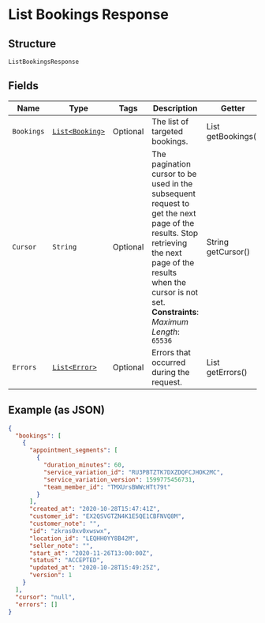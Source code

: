 
# List Bookings Response

## Structure

`ListBookingsResponse`

## Fields

| Name | Type | Tags | Description | Getter |
|  --- | --- | --- | --- | --- |
| `Bookings` | [`List<Booking>`](../../doc/models/booking.md) | Optional | The list of targeted bookings. | List<Booking> getBookings() |
| `Cursor` | `String` | Optional | The pagination cursor to be used in the subsequent request to get the next page of the results. Stop retrieving the next page of the results when the cursor is not set.<br>**Constraints**: *Maximum Length*: `65536` | String getCursor() |
| `Errors` | [`List<Error>`](../../doc/models/error.md) | Optional | Errors that occurred during the request. | List<Error> getErrors() |

## Example (as JSON)

```json
{
  "bookings": [
    {
      "appointment_segments": [
        {
          "duration_minutes": 60,
          "service_variation_id": "RU3PBTZTK7DXZDQFCJHOK2MC",
          "service_variation_version": 1599775456731,
          "team_member_id": "TMXUrsBWWcHTt79t"
        }
      ],
      "created_at": "2020-10-28T15:47:41Z",
      "customer_id": "EX2QSVGTZN4K1E5QE1CBFNVQ8M",
      "customer_note": "",
      "id": "zkras0xv0xwswx",
      "location_id": "LEQHH0YY8B42M",
      "seller_note": "",
      "start_at": "2020-11-26T13:00:00Z",
      "status": "ACCEPTED",
      "updated_at": "2020-10-28T15:49:25Z",
      "version": 1
    }
  ],
  "cursor": "null",
  "errors": []
}
```


